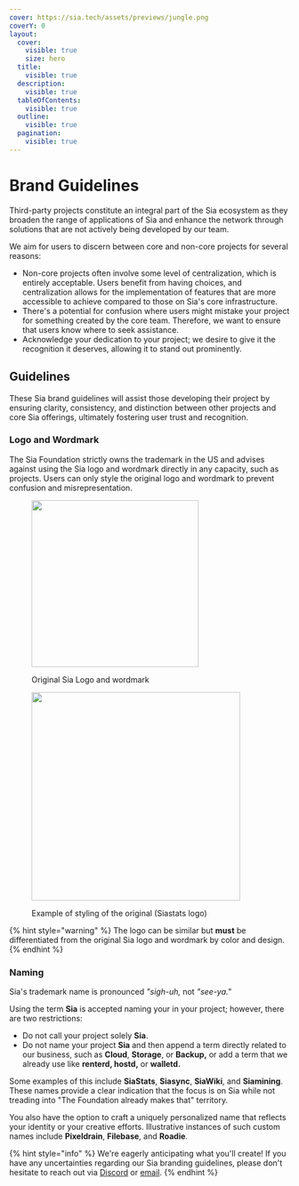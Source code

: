 ```yaml
---
cover: https://sia.tech/assets/previews/jungle.png
coverY: 0
layout:
  cover:
    visible: true
    size: hero
  title:
    visible: true
  description:
    visible: true
  tableOfContents:
    visible: true
  outline:
    visible: true
  pagination:
    visible: true
---
```


# Brand Guidelines

Third-party projects constitute an integral part of the Sia ecosystem as they broaden the range of applications of Sia and enhance the network through solutions that are not actively being developed by our team.

We aim for users to discern between core and non-core projects for several reasons:

* Non-core projects often involve some level of centralization, which is entirely acceptable. Users benefit from having choices, and centralization allows for the implementation of features that are more accessible to achieve compared to those on Sia's core infrastructure.
* There's a potential for confusion where users might mistake your project for something created by the core team. Therefore, we want to ensure that users know where to seek assistance.
* Acknowledge your dedication to your project; we desire to give it the recognition it deserves, allowing it to stand out prominently.

## Guidelines

These Sia brand guidelines will assist those developing their project by ensuring clarity, consistency, and distinction between other projects and core Sia offerings, ultimately fostering user trust and recognition.

### Logo and Wordmark

The Sia Foundation strictly owns the trademark in the US and advises against using the Sia logo and wordmark directly in any capacity, such as projects. Users can only style the original logo and wordmark to prevent confusion and misrepresentation.

<div data-full-width="false">

<figure><img src="../.gitbook/assets/sia_original.png" alt="" width="300"><figcaption><p>Original Sia Logo and wordmark</p></figcaption></figure>

 

<figure><img src="../.gitbook/assets/siastats.png" alt="" width="375"><figcaption><p>Example of styling of the original (Siastats logo)</p></figcaption></figure>

</div>

{% hint style="warning" %}
The logo can be similar but **must** be differentiated from the original Sia logo and wordmark by color and design.
{% endhint %}

### Naming

Sia's trademark name is pronounced _"sigh-uh,_ not _"see-ya."_

Using the term **Sia** is accepted naming your in your project; however, there are two restrictions:

* Do not call your project solely **Sia**.
* Do not name your project **Sia** and then append a term directly related to our business, such as **Cloud**, **Storage**, or **Backup,** or add a term that we already use like **renterd, hostd,** or **walletd.**

Some examples of this include **SiaStats**, **Siasync**, **SiaWiki**, and **Siamining**. These names provide a clear indication that the focus is on Sia while not treading into "The Foundation already makes that" territory.

You also have the option to craft a uniquely personalized name that reflects your identity or your creative efforts. Illustrative instances of such custom names include **Pixeldrain**, **Filebase**, and **Roadie**.

{% hint style="info" %}
We're eagerly anticipating what you'll create! If you have any uncertainties regarding our Sia branding guidelines, please don't hesitate to reach out via [Discord](https://sia.tech/discord) or [email](mailto:hello@sia.tech).
{% endhint %}
